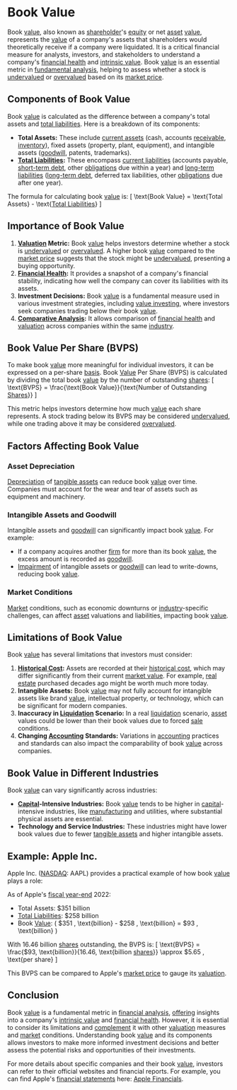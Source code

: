 # Book Value

Book [value](../v/value.md), also known as [shareholder](../s/shareholder.md)'s [equity](../e/equity.md) or net [asset](../a/asset.md) [value](../v/value.md), represents the [value](../v/value.md) of a company's assets that shareholders would theoretically receive if a company were liquidated. It is a critical financial measure for analysts, investors, and stakeholders to understand a company's [financial health](../f/financial_health.md) and [intrinsic value](../i/intrinsic_value.md). Book [value](../v/value.md) is an essential metric in [fundamental analysis](../f/fundamental_analysis.md), helping to assess whether a stock is [undervalued](../u/undervalued.md) or [overvalued](../o/overvalued.md) based on its [market price](../m/market_price.md).

## Components of Book Value

Book [value](../v/value.md) is calculated as the difference between a company's total assets and [total liabilities](../t/total_liabilities.md). Here is a breakdown of its components:
- **Total Assets:** These include [current assets](../c/current_assets.md) (cash, accounts [receivable](../r/receivable.md), [inventory](../i/inventory.md)), fixed assets (property, plant, equipment), and intangible assets ([goodwill](../g/goodwill.md), patents, trademarks).
- **[Total Liabilities](../t/total_liabilities.md):** These encompass [current liabilities](../c/current_liabilities.md) (accounts payable, [short-term debt](../s/short-term_debt.md), other [obligations](../o/obligation.md) due within a year) and [long-term liabilities](../l/long-term_liabilities.md) ([long-term debt](../l/long-term_debt.md), deferred tax liabilities, other [obligations](../o/obligation.md) due after one year).

The formula for calculating book [value](../v/value.md) is:
\[ \text{Book Value} = \text{Total Assets} - \text{[Total Liabilities](../t/total_liabilities.md)} \]

## Importance of Book Value

1. **[Valuation](../v/valuation.md) Metric:** Book [value](../v/value.md) helps investors determine whether a stock is [undervalued](../u/undervalued.md) or [overvalued](../o/overvalued.md). A higher book [value](../v/value.md) compared to the [market price](../m/market_price.md) suggests that the stock might be [undervalued](../u/undervalued.md), presenting a buying opportunity.
2. **[Financial Health](../f/financial_health.md):** It provides a snapshot of a company's financial stability, indicating how well the company can cover its liabilities with its assets.
3. **Investment Decisions:** Book [value](../v/value.md) is a fundamental measure used in various investment strategies, including [value investing](../v/value_investing.md), where investors seek companies trading below their book [value](../v/value.md).
4. **[Comparative Analysis](../c/comparative_analysis.md):** It allows comparison of [financial health](../f/financial_health.md) and [valuation](../v/valuation.md) across companies within the same [industry](../i/industry.md).

## Book Value Per Share (BVPS)

To make book [value](../v/value.md) more meaningful for individual investors, it can be expressed on a per-share [basis](../b/basis.md). Book [Value](../v/value.md) Per Share (BVPS) is calculated by dividing the total book [value](../v/value.md) by the number of outstanding [shares](../s/shares.md):
\[ \text{BVPS} = \frac{\text{Book Value}}{\text{Number of Outstanding [Shares](../s/shares.md)}} \]

This metric helps investors determine how much [value](../v/value.md) each share represents. A stock trading below its BVPS may be considered [undervalued](../u/undervalued.md), while one trading above it may be considered [overvalued](../o/overvalued.md).

## Factors Affecting Book Value

### Asset Depreciation

[Depreciation](../d/depreciation.md) of [tangible assets](../t/tangible_asset.md) can reduce book [value](../v/value.md) over time. Companies must account for the wear and tear of assets such as equipment and machinery.

### Intangible Assets and Goodwill

Intangible assets and [goodwill](../g/goodwill.md) can significantly impact book [value](../v/value.md). For example:
- If a company acquires another [firm](../f/firm.md) for more than its book [value](../v/value.md), the excess amount is recorded as [goodwill](../g/goodwill.md).
- [Impairment](../i/impairment.md) of intangible assets or [goodwill](../g/goodwill.md) can lead to write-downs, reducing book [value](../v/value.md).

### Market Conditions

[Market](../m/market.md) conditions, such as economic downturns or [industry](../i/industry.md)-specific challenges, can affect [asset](../a/asset.md) valuations and liabilities, impacting book [value](../v/value.md).

## Limitations of Book Value

Book [value](../v/value.md) has several limitations that investors must consider:

1. **[Historical Cost](../h/historical_cost.md):** Assets are recorded at their [historical cost](../h/historical_cost.md), which may differ significantly from their current [market value](../m/market_value.md). For example, [real estate](../r/real_estate.md) purchased decades ago might be worth much more today.
2. **Intangible Assets:** Book [value](../v/value.md) may not fully account for intangible assets like brand [value](../v/value.md), intellectual property, or technology, which can be significant for modern companies.
3. **Inaccuracy in [Liquidation](../l/liquidation.md) Scenario:** In a real [liquidation](../l/liquidation.md) scenario, [asset](../a/asset.md) values could be lower than their book values due to forced [sale](../s/sale.md) conditions.
4. **Changing [Accounting](../a/accounting.md) Standards:** Variations in [accounting](../a/accounting.md) practices and standards can also impact the comparability of book [value](../v/value.md) across companies.

## Book Value in Different Industries

Book [value](../v/value.md) can vary significantly across industries:

- **[Capital](../c/capital.md)-Intensive Industries:** Book [value](../v/value.md) tends to be higher in [capital](../c/capital.md)-intensive industries, like [manufacturing](../m/manufacturing.md) and utilities, where substantial physical assets are essential.
- **Technology and Service Industries:** These industries might have lower book values due to fewer [tangible assets](../t/tangible_asset.md) and higher intangible assets.

## Example: Apple Inc.

Apple Inc. ([NASDAQ](../n/nasdaq.md): AAPL) provides a practical example of how book [value](../v/value.md) plays a role:

As of Apple's [fiscal year-end](../f/fiscal_year-end.md) 2022:
- Total Assets: $351 billion
- [Total Liabilities](../t/total_liabilities.md): $258 billion
- Book [Value](../v/value.md): \( \$351 \, \text{billion} - \$258 \, \text{billion} = \$93 \, \text{billion} \)

With 16.46 billion [shares](../s/shares.md) outstanding, the BVPS is:
\[ \text{BVPS} = \frac{\$93\, \text{billion}}{16.46\, \text{billion [shares](../s/shares.md)}} \approx \$5.65 \, \text{per share} \]

This BVPS can be compared to Apple's [market price](../m/market_price.md) to gauge its [valuation](../v/valuation.md).

## Conclusion

Book [value](../v/value.md) is a fundamental metric in [financial analysis](../f/financial_analysis.md), [offering](../o/offering.md) insights into a company's [intrinsic value](../i/intrinsic_value.md) and [financial health](../f/financial_health.md). However, it is essential to consider its limitations and [complement](../c/complement.md) it with other [valuation](../v/valuation.md) measures and [market](../m/market.md) conditions. Understanding book [value](../v/value.md) and its components allows investors to make more informed investment decisions and better assess the potential risks and opportunities of their investments.

For more details about specific companies and their book [value](../v/value.md), investors can refer to their official websites and financial reports. For example, you can find Apple's [financial statements](../f/financial_statements.md) here: [Apple Financials](https://investor.apple.com/financials/default.aspx).